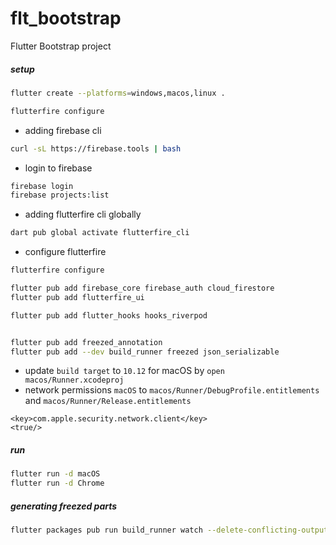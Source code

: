 # flt_bootstrap

Flutter Bootstrap project

##### setup
```sh
flutter create --platforms=windows,macos,linux .

flutterfire configure
```

* adding firebase cli
```sh
curl -sL https://firebase.tools | bash
```
* login to firebase
```sh
firebase login
firebase projects:list
```
* adding flutterfire cli globally
```sh
dart pub global activate flutterfire_cli
```

* configure flutterfire
```sh
flutterfire configure

flutter pub add firebase_core firebase_auth cloud_firestore
flutter pub add flutterfire_ui

flutter pub add flutter_hooks hooks_riverpod


flutter pub add freezed_annotation
flutter pub add --dev build_runner freezed json_serializable

```
* update `build target` to `10.12` for macOS by `open macos/Runner.xcodeproj`
* network permissions `macOS` to `macos/Runner/DebugProfile.entitlements` and `macos/Runner/Release.entitlements`
```
<key>com.apple.security.network.client</key>
<true/>
```

##### run
```sh
flutter run -d macOS
flutter run -d Chrome
```

##### generating freezed parts
```sh
flutter packages pub run build_runner watch --delete-conflicting-outputs
```
